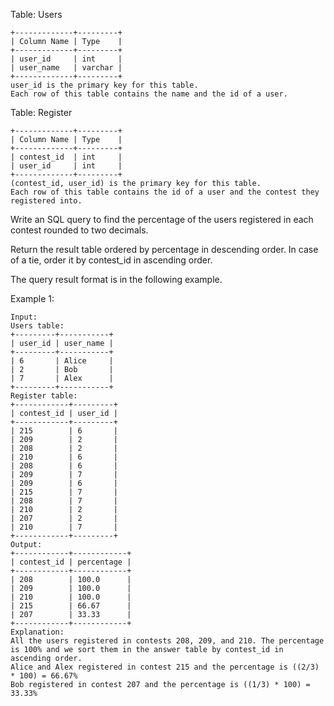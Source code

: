 Table: Users

    +-------------+---------+
    | Column Name | Type    |
    +-------------+---------+
    | user_id     | int     |
    | user_name   | varchar |
    +-------------+---------+
    user_id is the primary key for this table.
    Each row of this table contains the name and the id of a user.

 

Table: Register

    +-------------+---------+
    | Column Name | Type    |
    +-------------+---------+
    | contest_id  | int     |
    | user_id     | int     |
    +-------------+---------+
    (contest_id, user_id) is the primary key for this table.
    Each row of this table contains the id of a user and the contest they registered into.

 

Write an SQL query to find the percentage of the users registered in each contest rounded to two decimals.

Return the result table ordered by percentage in descending order. In case of a tie, order it by contest_id in ascending order.

The query result format is in the following example.

 

Example 1:

    Input: 
    Users table:
    +---------+-----------+
    | user_id | user_name |
    +---------+-----------+
    | 6       | Alice     |
    | 2       | Bob       |
    | 7       | Alex      |
    +---------+-----------+
    Register table:
    +------------+---------+
    | contest_id | user_id |
    +------------+---------+
    | 215        | 6       |
    | 209        | 2       |
    | 208        | 2       |
    | 210        | 6       |
    | 208        | 6       |
    | 209        | 7       |
    | 209        | 6       |
    | 215        | 7       |
    | 208        | 7       |
    | 210        | 2       |
    | 207        | 2       |
    | 210        | 7       |
    +------------+---------+
    Output: 
    +------------+------------+
    | contest_id | percentage |
    +------------+------------+
    | 208        | 100.0      |
    | 209        | 100.0      |
    | 210        | 100.0      |
    | 215        | 66.67      |
    | 207        | 33.33      |
    +------------+------------+
    Explanation: 
    All the users registered in contests 208, 209, and 210. The percentage is 100% and we sort them in the answer table by contest_id in ascending order.
    Alice and Alex registered in contest 215 and the percentage is ((2/3) * 100) = 66.67%
    Bob registered in contest 207 and the percentage is ((1/3) * 100) = 33.33%

